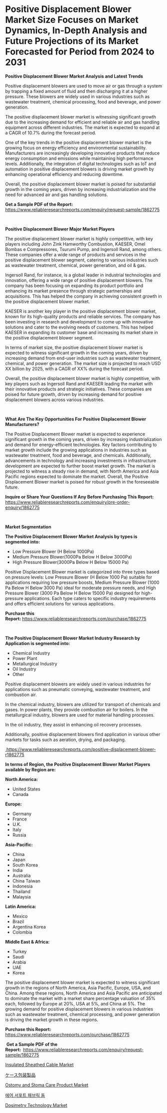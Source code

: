 <p><h1>Positive Displacement Blower Market Size Focuses on Market Dynamics, In-Depth Analysis and Future Projections of its Market Forecasted for Period from 2024 to 2031</h1></p><p><strong>Positive Displacement Blower Market Analysis and Latest Trends</strong></p>
<p><p>Positive displacement blowers are used to move air or gas through a system by trapping a fixed amount of fluid and then discharging it at a higher pressure. These blowers are widely used in various industries such as wastewater treatment, chemical processing, food and beverage, and power generation.</p><p>The positive displacement blower market is witnessing significant growth due to the increasing demand for efficient and reliable air and gas handling equipment across different industries. The market is expected to expand at a CAGR of 10.7% during the forecast period.</p><p>One of the key trends in the positive displacement blower market is the growing focus on energy efficiency and environmental sustainability. Manufacturers are increasingly developing innovative products that reduce energy consumption and emissions while maintaining high performance levels. Additionally, the integration of digital technologies such as IoT and automation in positive displacement blowers is driving market growth by enhancing operational efficiency and reducing downtime.</p><p>Overall, the positive displacement blower market is poised for substantial growth in the coming years, driven by increasing industrialization and the need for advanced air and gas handling solutions.</p></p>
<p><strong>Get a Sample PDF of the Report:&nbsp;</strong> <a href="https://www.reliableresearchreports.com/enquiry/request-sample/1862775">https://www.reliableresearchreports.com/enquiry/request-sample/1862775</a></p>
<p>&nbsp;</p>
<p><strong>Positive Displacement Blower Major Market Players</strong></p>
<p><p>The positive displacement blower market is highly competitive, with key players including John Zink Hamworthy Combustion, KAESER, Omel Bombas e Compressores, Tsurumi Pump, and Ingersoll Rand, among others. These companies offer a wide range of products and services in the positive displacement blower segment, catering to various industries such as wastewater treatment, chemical, power generation, and oil & gas.</p><p>Ingersoll Rand, for instance, is a global leader in industrial technologies and innovation, offering a wide range of positive displacement blowers. The company has been focusing on expanding its product portfolio and enhancing its market presence through strategic partnerships and acquisitions. This has helped the company in achieving consistent growth in the positive displacement blower market.</p><p>KAESER is another key player in the positive displacement blower market, known for its high-quality products and reliable services. The company has been investing in research and development to come up with innovative solutions and cater to the evolving needs of customers. This has helped KAESER in expanding its customer base and increasing its market share in the positive displacement blower segment.</p><p>In terms of market size, the positive displacement blower market is expected to witness significant growth in the coming years, driven by increasing demand from end-user industries such as wastewater treatment, chemical, and power generation. The market size is projected to reach USD XX billion by 2025, with a CAGR of XX% during the forecast period.</p><p>Overall, the positive displacement blower market is highly competitive, with key players such as Ingersoll Rand and KAESER leading the market with their innovative products and strategic initiatives. These companies are poised for future growth, driven by increasing demand for positive displacement blowers across various industries.</p></p>
<p>&nbsp;</p>
<p><strong>What Are The Key Opportunities For Positive Displacement Blower Manufacturers?</strong></p>
<p><p>The Positive Displacement Blower market is expected to experience significant growth in the coming years, driven by increasing industrialization and demand for energy-efficient technologies. Key factors contributing to market growth include the growing applications in industries such as wastewater treatment, food and beverage, and chemicals. Additionally, advancements in technology and increasing investments in infrastructure development are expected to further boost market growth. The market is projected to witness a steady rise in demand, with North America and Asia Pacific regions expected to dominate the market. Overall, the Positive Displacement Blower market is poised for robust growth in the foreseeable future.</p></p>
<p><strong>Inquire or Share Your Questions If Any Before Purchasing This Report:</strong> <a href="https://www.reliableresearchreports.com/enquiry/pre-order-enquiry/1862775">https://www.reliableresearchreports.com/enquiry/pre-order-enquiry/1862775</a></p>
<p>&nbsp;</p>
<p><strong>Market Segmentation</strong></p>
<p><strong>The Positive Displacement Blower Market Analysis by types is segmented into:</strong></p>
<p><ul><li>Low Pressure Blower (H Below 1000Pa)</li><li>Medium Pressure Blower(1000Pa Below H Below 3000Pa)</li><li>High Pressure Blower(3000Pa Below H Below 15000 Pa)</li></ul></p>
<p><p>Positive Displacement Blower market is categorized into three types based on pressure levels: Low Pressure Blower (H Below 1000 Pa) suitable for applications requiring low pressure boosts, Medium Pressure Blower (1000 Pa Below H Below 3000 Pa) ideal for moderate pressure needs, and High Pressure Blower (3000 Pa Below H Below 15000 Pa) designed for high-pressure applications. Each type caters to specific industry requirements and offers efficient solutions for various applications.</p></p>
<p><strong>Purchase this Report:&nbsp;</strong><a href="https://www.reliableresearchreports.com/purchase/1862775">https://www.reliableresearchreports.com/purchase/1862775</a></p>
<p>&nbsp;</p>
<p><strong>The Positive Displacement Blower Market Industry Research by Application is segmented into:</strong></p>
<p><ul><li>Chemical Industry</li><li>Power Plant</li><li>Metallurgical Industry</li><li>Oil Industry</li><li>Other</li></ul></p>
<p><p>Positive displacement blowers are widely used in various industries for applications such as pneumatic conveying, wastewater treatment, and combustion air. </p><p>In the chemical industry, blowers are utilized for transport of chemicals and gases. In power plants, they provide combustion air for boilers. In the metallurgical industry, blowers are used for material handling processes. </p><p>In the oil industry, they assist in enhancing oil recovery processes. </p><p>Additionally, positive displacement blowers find application in various other markets for tasks such as aeration, drying, and packaging.</p></p>
<p><a href="https://www.reliableresearchreports.com/positive-displacement-blower-r1862775">&nbsp;https://www.reliableresearchreports.com/positive-displacement-blower-r1862775</a></p>
<p><strong>In terms of Region, the Positive Displacement Blower Market Players available by Region are:</strong></p>
<p>
    <p> <strong> North America: </strong>
        <ul>
            <li>United States</li>
            <li>Canada</li>
        </ul>
        </p> 
    <p> <strong> Europe: </strong>
        <ul>
            <li>Germany</li>
            <li>France</li>
            <li>U.K.</li>
            <li>Italy</li>
            <li>Russia</li>
        </ul>
        </p> 
    <p> <strong> Asia-Pacific: </strong>
        <ul>
            <li>China</li>
            <li>Japan</li>
            <li>South Korea</li>
            <li>India</li>
            <li>Australia</li>
            <li>China Taiwan</li>
            <li>Indonesia</li>
            <li>Thailand</li>
            <li>Malaysia</li>
        </ul>
        </p> 
    <p> <strong> Latin America: </strong>
        <ul>
            <li>Mexico</li>
            <li>Brazil</li>
            <li>Argentina Korea</li>
            <li>Colombia</li>
        </ul>
        </p> 
    <p> <strong> Middle East & Africa: </strong>
        <ul>
            <li>Turkey</li>
            <li>Saudi</li>
            <li>Arabia</li>
            <li>UAE</li>
            <li>Korea</li>
        </ul>
    </p>
    </p>
<p><p>The positive displacement blower market is expected to witness significant growth in the regions of North America, Asia Pacific, Europe, USA, and China. Among these regions, North America and Asia Pacific are anticipated to dominate the market with a market share percentage valuation of 35% each, followed by Europe at 20%, USA at 5%, and China at 5%. The growing demand for positive displacement blowers in various industries such as wastewater treatment, chemical processing, and power generation is driving the market growth in these regions.</p></p>
<p><strong>Purchase this Report: </strong><a href="https://www.reliableresearchreports.com/purchase/1862775">https://www.reliableresearchreports.com/purchase/1862775</a></p>
<p>&nbsp;<strong>Get a Sample PDF of the Report:&nbsp;&nbsp;</strong><a href="https://www.reliableresearchreports.com/enquiry/request-sample/1862775">https://www.reliableresearchreports.com/enquiry/request-sample/1862775</a></p>
<p><strong></strong></p>
<p><p><a href="https://github.com/btwcqfvq34/Market-Research-Report-List-1/blob/main/insulated-sheathed-cable-market.md">Insulated Sheathed Cable Market</a></p><p><a href="https://github.com/DayanaRunolfsdottir/Market-Research-Report-List-1/blob/main/5097480152444.md">ケース包装製品</a></p><p><a href="https://www.linkedin.com/pulse/ostomy-stoma-care-product-market-outlook-industry-overview-yppyc?trackingId=aDnjhTNECkKeGXnzvDW9fQ%3D%3D">Ostomy and Stoma Care Product Market</a></p><p><a href="https://github.com/kimvicki3212024/Market-Research-Report-List-1/blob/main/6682908162451.md">에어 서포트 패브릭 돔</a></p><p><a href="https://www.linkedin.com/pulse/dosimetry-technology-market-size-outlook-forecast-2024-b52qc?trackingId=PhFrgHaQWM5r7Hx9XRvsKQ%3D%3D">Dosimetry Technology Market</a></p></p>